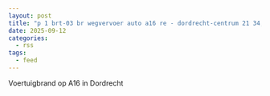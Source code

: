 ```yaml
---
layout: post
title: "p 1 brt-03 br wegvervoer auto a16 re - dordrecht-centrum 21 34,6 m dordrecht 189492 186332 186631"
date: 2025-09-12
categories: 
  - rss
tags: 
  - feed
---
```


Voertuigbrand op A16 in Dordrecht
